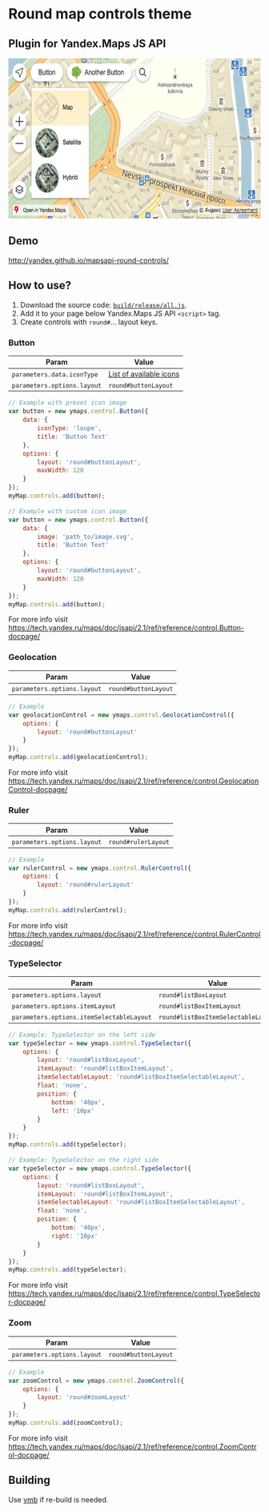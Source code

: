 # Round map controls theme
## Plugin for Yandex.Maps JS API

<img src="screenshot.jpg" width=640 height=320>

## Demo
http://yandex.github.io/mapsapi-round-controls/

## How to use?

1. Download the source code: [`build/release/all.js`](build/release/all.js).
2. Add it to your page below Yandex.Maps JS API `<script>` tag.
3. Create controls with `round#`... layout keys.
 
### Button

| Param                        | Value
| ---------------------------- | ----------------------------------
| `parameters.data.iconType`   | [List of available icons](docs/icons.md)  
| `parameters.options.layout`  | `round#buttonLayout`


```js
// Example with preset icon image
var button = new ymaps.control.Button({
    data: {
        iconType: 'loupe',
        title: 'Button Text'
    },
    options: {
        layout: 'round#buttonLayout',
        maxWidth: 120
    }
});
myMap.controls.add(button);
```

```js
// Example with custom icon image
var button = new ymaps.control.Button({
    data: {
        image: 'path_to/image.svg',
        title: 'Button Text'
    },
    options: {
        layout: 'round#buttonLayout',
        maxWidth: 120
    }
});
myMap.controls.add(button);
```

For more info visit https://tech.yandex.ru/maps/doc/jsapi/2.1/ref/reference/control.Button-docpage/


### Geolocation

| Param                        | Value
| ---------------------------- | --------------------
| `parameters.options.layout`  | `round#buttonLayout`

```js
// Example
var geolocationControl = new ymaps.control.GeolocationControl({
    options: {
        layout: 'round#buttonLayout'
    }
});
myMap.controls.add(geolocationControl);
```

For more info visit https://tech.yandex.ru/maps/doc/jsapi/2.1/ref/reference/control.GeolocationControl-docpage/

### Ruler

| Param                        | Value
| ---------------------------- | --------------------
| `parameters.options.layout`  | `round#rulerLayout`

```js
// Example
var rulerControl = new ymaps.control.RulerControl({
    options: {
        layout: 'round#rulerLayout'
    }
});
myMap.controls.add(rulerControl);
```

For more info visit  https://tech.yandex.ru/maps/doc/jsapi/2.1/ref/reference/control.RulerControl-docpage/

### TypeSelector

| Param                                      | Value
| ------------------------------------------ | --------------------
| `parameters.options.layout`                | `round#listBoxLayout`
| `parameters.options.itemLayout`            | `round#listBoxItemLayout`
| `parameters.options.itemSelectableLayout`  | `round#listBoxItemSelectableLayout`


```js
// Example: TypeSelector on the left side
var typeSelector = new ymaps.control.TypeSelector({
    options: {
        layout: 'round#listBoxLayout',
        itemLayout: 'round#listBoxItemLayout',
        itemSelectableLayout: 'round#listBoxItemSelectableLayout',
        float: 'none',
        position: {
            bottom: '40px',
            left: '10px'
        }
    }
});
myMap.controls.add(typeSelector);
```

```js
// Example: TypeSelector on the right side
var typeSelector = new ymaps.control.TypeSelector({
    options: {
        layout: 'round#listBoxLayout',
        itemLayout: 'round#listBoxItemLayout',
        itemSelectableLayout: 'round#listBoxItemSelectableLayout',
        float: 'none',
        position: {
            bottom: '40px',
            right: '10px'
        }
    }
});
myMap.controls.add(typeSelector);
```

For more info visit https://tech.yandex.ru/maps/doc/jsapi/2.1/ref/reference/control.TypeSelector-docpage/

### Zoom

| Param                        | Value
| ---------------------------- | --------------------
| `parameters.options.layout`  | `round#buttonLayout`

```js
// Example 
var zoomControl = new ymaps.control.ZoomControl({
    options: {
        layout: 'round#zoomLayout'
    }
});
myMap.controls.add(zoomControl);
```

For more info visit https://tech.yandex.ru/maps/doc/jsapi/2.1/ref/reference/control.ZoomControl-docpage/


## Building
Use [ymb](https://www.npmjs.org/package/ymb) if re-build is needed.
